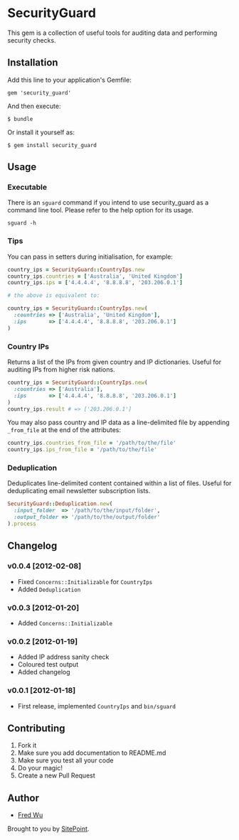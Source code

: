 # SecurityGuard

This gem is a collection of useful tools for auditing data and performing security checks.

## Installation

Add this line to your application's Gemfile:

    gem 'security_guard'

And then execute:

    $ bundle

Or install it yourself as:

    $ gem install security_guard

## Usage

### Executable

There is an `sguard` command if you intend to use security_guard as a command line tool. Please refer to the help option for its usage.

    sguard -h

### Tips

You can pass in setters during initialisation, for example:

```ruby
country_ips = SecurityGuard::CountryIps.new
country_ips.countries = ['Australia', 'United Kingdom']
country_ips.ips = ['4.4.4.4', '8.8.8.8', '203.206.0.1']

# the above is equivalent to:

country_ips = SecurityGuard::CountryIps.new(
  :countries => ['Australia', 'United Kingdom'],
  :ips       => ['4.4.4.4', '8.8.8.8', '203.206.0.1']
)
```

### Country IPs

Returns a list of the IPs from given country and IP dictionaries. Useful for auditing IPs from higher risk nations.

```ruby
country_ips = SecurityGuard::CountryIps.new(
  :countries => ['Australia'],
  :ips       => ['4.4.4.4', '8.8.8.8', '203.206.0.1']
)
country_ips.result # => ['203.206.0.1']
```

You may also pass country and IP data as a line-delimited file by appending `_from_file` at the end of the attributes:

```ruby
country_ips.countries_from_file = '/path/to/the/file'
country_ips.ips_from_file = '/path/to/the/file'
```

### Deduplication

Deduplicates line-delimited content contained within a list of files. Useful for deduplicating email newsletter subscription lists.

```ruby
SecurityGuard::Deduplication.new(
  :input_folder  => '/path/to/the/input/folder',
  :output_folder => '/path/to/the/output/folder'
).process
```

## Changelog

### v0.0.4 [2012-02-08]

- Fixed `Concerns::Initializable` for `CountryIps`
- Added `Deduplication`

### v0.0.3 [2012-01-20]

- Added `Concerns::Initializable`

### v0.0.2 [2012-01-19]

- Added IP address sanity check
- Coloured test output
- Added changelog

### v0.0.1 [2012-01-18]

- First release, implemented `CountryIps` and `bin/sguard`

## Contributing

1. Fork it
2. Make sure you add documentation to README.md
3. Make sure you test all your code
4. Do your magic!
5. Create a new Pull Request

## Author

- [Fred Wu](http://fredwu.me/)

Brought to you by [SitePoint](http://www.sitepoint.com/).
